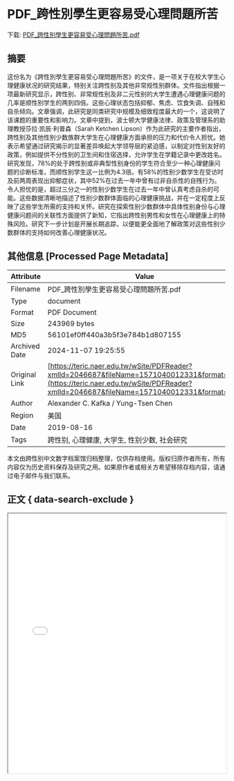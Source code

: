 # PDF_跨性別學生更容易受心理問題所苦

<!-- tcd_download_link -->
下载: [PDF_跨性別學生更容易受心理問題所苦.pdf](PDF_跨性別學生更容易受心理問題所苦.pdf)
<!-- tcd_download_link_end -->

## 摘要

<!-- tcd_abstract -->
这份名为《跨性別學生更容易受心理問題所苦》的文件，是一项关于在校大学生心理健康状况的研究结果，特别关注跨性别及其他非常规性别群体。文件指出根据一项最新研究显示，跨性别、非常规性别及非二元性别的大学生遭遇心理健康问题的几率是顺性别学生的两到四倍。这些心理状态包括抑郁、焦虑、饮食失调、自残和自杀倾向。文章强调，此研究是同类研究中规模及细致程度最大的一个，这说明了该课题的重要性和影响力。文章中提到，波士顿大学健康法律、政策及管理系的助理教授莎拉·凯辰·利普森（Sarah Ketchen Lipson）作为此研究的主要作者指出，跨性别及其他性别少数族群大学生在心理健康方面承担的压力和代价令人担忧。她表示希望通过研究揭示的显著差异唤起大学领导层的紧迫感，以制定对性别友好的政策，例如提供不分性别的卫生间和住宿选择，允许学生在学籍记录中更改姓名。研究发现，78%的处于跨性别或非典型性别身份的学生符合至少一种心理健康问题的诊断标准，而顺性别学生这一比例为4.3倍。有58%的性别少数学生在受访时及前两周表现出抑郁症状，其中52%在过去一年中曾有过非自杀性的自残行为。令人担忧的是，超过三分之一的性别少数学生在过去一年中曾认真考虑自杀的可能。这些数据清晰地描述了性别少数群体面临的心理健康挑战，并在一定程度上反映了这些学生所需的支持和关怀。研究在探索性别少数群体中具体性别身份与心理健康问题间的关联性方面提供了新知，它指出跨性别男性和女性在心理健康上的特殊风险。研究下一步计划是开展长期追踪，以便能更全面地了解政策对这些性别少数群体的支持如何改善心理健康状况。

<!-- tcd_abstract_end -->

## 其他信息 [Processed Page Metadata]

| Attribute       | Value                                  |
|-----------------|----------------------------------------|
| Filename        | PDF_跨性別學生更容易受心理問題所苦.pdf                             |
| Type            | document                                 |
| Format          | PDF Document                               |
| Size            | 243969 bytes                           |
| MD5             | 56101ef0ff440a3b5f3e784b1d807155                                  |
| Archived Date   | 2024-11-07 19:25:55                             |
| Original Link   | [https://teric.naer.edu.tw/wSite/PDFReader?xmlId=2046687&fileName=1571040012331&format=pdf](https://teric.naer.edu.tw/wSite/PDFReader?xmlId=2046687&fileName=1571040012331&format=pdf)                         |
| Author          | Alexander C. Kafka / Yung-Tsen Chen                               |
| Region          | 美国                               |
| Date            | 2019-08-16                                 |
| Tags            | 跨性别, 心理健康, 大学生, 性别少数, 社会研究                                 |

本文由跨性别中文数字档案馆归档整理，仅供存档使用。版权归原作者所有，所有内容仅为历史资料保存及研究之用。如果原作者或相关方希望移除存档内容，请通过电子邮件与我们联系。

## 正文 { data-search-exclude }

<!-- tcd_main_text -->
<iframe src="../PDF_跨性別學生更容易受心理問題所苦.pdf" width="100%" height="600px">
    <p>无法显示PDF，请下载查看。</p>
</iframe>
<!-- tcd_main_text_end -->

